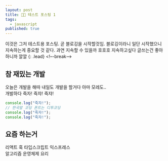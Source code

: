 ```yaml
---
layout: post
title: 🧙🏻 테스트 포스팅 1
tags:
  - javascript
published: true
---
```


이것은 그저 테스트용 포스팅. 곧 블로깅을 시작할것임. 블로깅이라니 일단 시작했으니 지속하는게 중요할 것 같다. 과연 지속할 수 있을까 호호호 지속하고싶다 글쓰는건 좋아하니까 깔깔
{: .lead}
<!–-break-–>

## 참 재밌는 개발

오늘은 개발을 해따 내일도 개발을 할거다 아마 모레도..  
개발하다 죽자! 죽쟈! 죽쟈!

```javascript
console.log("죽쟈!");
// 한국말 코딩 폰트는 디투코딩
console.log("죽쟈!");
console.log("죽쟈!");
```

## 요즘 하는거

리액트 훅 타입스크립트 익스프레스  
알고리즘 운영체제 요리
